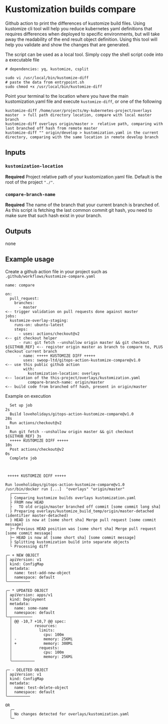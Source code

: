 # Kustomization builds compare

Github action to print the differences of kustomize build files.
Using kustomize cli tool will help you reduce kubernetes yaml definitions that requires differences when deployed to specific environments, 
   but will take away the readability of the end result object definition. 
Using this tool will help you validate and show the changes that are generated.

The script can be used as a local tool. Simply copy the shell script code into a executable file
```
# dependencies: yq, kustomize, csplit

sudo vi /usr/local/bin/kustomize-diff
# paste the data from entrypoint.sh
sudo chmod +x /usr/local/bin/kustomize-diff
```  
Point your terminal to the location where you have the main kustomization.yaml file and execute `kustomize-diff`, or one of the following
```
kustomize-diff /home/user/projects/my-kubernetes-project/overlays master  > full path directory location, compare with local master branch
kustomize-diff overlays origin/master >  relative path, comparing with last branched off hash from remote master
kustomize-diff "" origin/develop > kustomization.yaml in the current directory, comparing with the same location in remote develop branch 
```

## Inputs
### `kustomization-location`
**Required** Project relative path of your kustomization.yaml file. Default is the root of the project `"./"`.
### `compare-branch-name`
**Required** The name of the branch that your current branch is branched of. As this script is fetching the last common commit git hash,
 you need to make sure that such hash exist in your branch.
 
## Outputs
none

## Example usage
Create a github action file in your  project such as `.github/workflows/kustomize-compare.yaml`

```
name: compare

on:
  pull_request:
    branches:
      - master                                                                 <-- trigger validation on pull requests done against master
jobs:
  kustomize-overlay-staging:
    runs-on: ubuntu-latest
    steps:
      - uses: actions/checkout@v2                                              <-- git checkout helper
      - run: git fetch --unshallow origin master && git checkout ${GITHUB_REF} <-- register origin master as branch to compare to, PLUS checkout current branch 
      - name: +++++ KUSTOMIZE DIFF +++++                                       
        uses: swoop-ltd/gitops-action-kustomize-compare@v1.0                <-- use this public github action
        with:
          kustomization-location: overlays                                     <-- location of the this-project/overlays/kustomization.yaml
          compare-branch-name: origin/master                                   <-- build code from branched off hash, present in origin/master
```

Example on execution
```
  Set up job                                                            2s
  Build loveholidays/gitops-action-kustomize-compare@v1.0              28s
  Run actions/checkout@v2                                               1s
  Run git fetch --unshallow origin master && git checkout ${GITHUB_REF} 3s
  +++++ KUSTOMIZE DIFF +++++                                           10s
  Post actions/checkout@v2                                              0s
  Complete job



 +++++ KUSTOMIZE DIFF +++++

Run loveholidays/gitops-action-kustomize-compare@v1.0
/usr/bin/docker run [...]  "overlays" "origin/master"
  ┌───────
  ├ Comparing kustomize builds overlays kustomization.yaml 
  ├ FROM new HEAD
  ├   TO old origin/master branched off commit [some commit long sha]
  ├ Preparing overlays/kustomize_build_temp/origin/master-detached (identifier master-detached)
  ├ HEAD is now at [some short sha] Merge pull request [some commit message]
  ├─ Previous HEAD position was [some short sha] Merge pull request [some commit message]
  ├─ HEAD is now at [some short sha] [some commit message]
  ├ Splitting kustomization build into separate objects
  └ Processing diff

╭─ + NEW OBJECT
│ apiVersion: v1
│ kind: ConfigMap
│ metadata:
│   name: test-add-new-object
│   namespace: default
╰──────────

╭─ * UPDATED OBJECT 
│ apiVersion: apps/v1
│ kind: Deployment
│ metadata:
│   name: some-name
│   namespace: default
╰─┬─────────
  │ @@ -10,7 +10,7 @@ spec:
  │          resources:
  │            limits:
  │              cpu: 100m
  │ -            memory: 256Mi
  │ +            memory: 300Mi
  │            requests:
  │              cpu: 100m
  │              memory: 256Mi
  ╰──────────

╭─ - DELETED OBJECT
│ apiVersion: v1
│ kind: ConfigMap
│ metadata:
│   name: test-delete-object
│   namespace: default
╰──────────

OR
  ╭─
  │ No changes detected for overlays/kustomization.yaml
  ╰─
```
